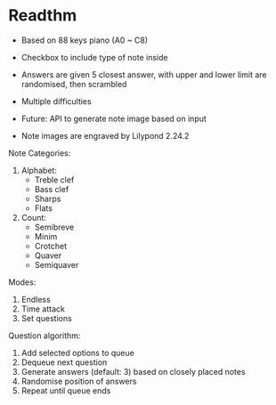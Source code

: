 # Readthm

- Based on 88 keys piano (A0 ~ C8)
- Checkbox to include type of note inside
- Answers are given 5 closest answer, with upper and lower limit are randomised, then scrambled
- Multiple difficulties
- Future: API to generate note image based on input

- Note images are engraved by Lilypond 2.24.2

Note Categories:

1. Alphabet:
   - Treble clef
   - Bass clef
   - Sharps
   - Flats
2. Count:
   - Semibreve
   - Minim
   - Crotchet
   - Quaver
   - Semiquaver

Modes:

1. Endless
2. Time attack
3. Set questions

Question algorithm:

1. Add selected options to queue
2. Dequeue next question
3. Generate answers (default: 3) based on closely placed notes
4. Randomise position of answers
5. Repeat until queue ends
